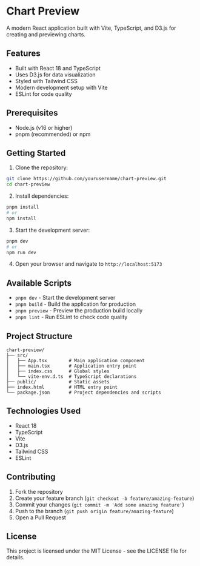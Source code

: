 # Chart Preview

A modern React application built with Vite, TypeScript, and D3.js for creating and previewing charts.

## Features

- Built with React 18 and TypeScript
- Uses D3.js for data visualization
- Styled with Tailwind CSS
- Modern development setup with Vite
- ESLint for code quality

## Prerequisites

- Node.js (v16 or higher)
- pnpm (recommended) or npm

## Getting Started

1. Clone the repository:
```bash
git clone https://github.com/yourusername/chart-preview.git
cd chart-preview
```

2. Install dependencies:
```bash
pnpm install
# or
npm install
```

3. Start the development server:
```bash
pnpm dev
# or
npm run dev
```

4. Open your browser and navigate to `http://localhost:5173`

## Available Scripts

- `pnpm dev` - Start the development server
- `pnpm build` - Build the application for production
- `pnpm preview` - Preview the production build locally
- `pnpm lint` - Run ESLint to check code quality

## Project Structure

```
chart-preview/
├── src/
│   ├── App.tsx        # Main application component
│   ├── main.tsx       # Application entry point
│   ├── index.css      # Global styles
│   └── vite-env.d.ts  # TypeScript declarations
├── public/            # Static assets
├── index.html         # HTML entry point
└── package.json       # Project dependencies and scripts
```

## Technologies Used

- React 18
- TypeScript
- Vite
- D3.js
- Tailwind CSS
- ESLint

## Contributing

1. Fork the repository
2. Create your feature branch (`git checkout -b feature/amazing-feature`)
3. Commit your changes (`git commit -m 'Add some amazing feature'`)
4. Push to the branch (`git push origin feature/amazing-feature`)
5. Open a Pull Request

## License

This project is licensed under the MIT License - see the LICENSE file for details. 